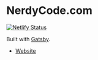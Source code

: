 # NerdyCode.com

[![Netlify Status](https://api.netlify.com/api/v1/badges/4584f427-8004-4053-943c-d4ea12b6870c/deploy-status)](https://app.netlify.com/sites/hopeful-rosalind-0e6939/deploys)

Built with [Gatsby](https://github.com/gatsbyjs/gatsby).

- [Website](https://www.nerdycode.com/)
